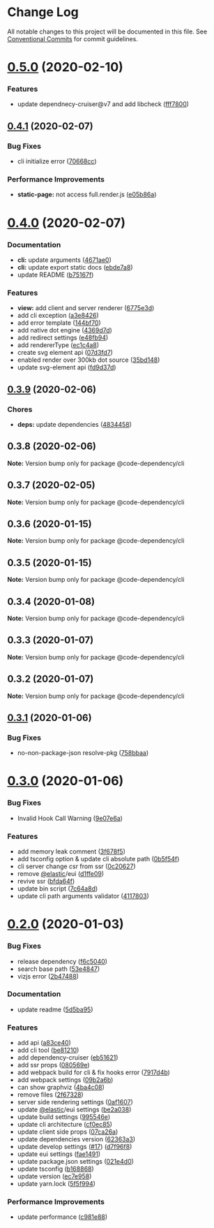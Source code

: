 # Change Log

All notable changes to this project will be documented in this file.
See [Conventional Commits](https://conventionalcommits.org) for commit guidelines.

<a name="0.5.0"></a>

# [0.5.0](https://github.com/Himenon/code-dependency/packages/cli/compare/v0.4.1...v0.5.0) (2020-02-10)

### Features

- update dependnecy-cruiser@v7 and add libcheck ([fff7800](https://github.com/Himenon/code-dependency/packages/cli/commit/fff7800))

<a name="0.4.1"></a>

## [0.4.1](https://github.com/Himenon/code-dependency/packages/cli/compare/v0.4.0...v0.4.1) (2020-02-07)

### Bug Fixes

- cli initialize error ([70668cc](https://github.com/Himenon/code-dependency/packages/cli/commit/70668cc))

### Performance Improvements

- **static-page:** not access full.render.js ([e05b86a](https://github.com/Himenon/code-dependency/packages/cli/commit/e05b86a))

<a name="0.4.0"></a>

# [0.4.0](https://github.com/Himenon/code-dependency/packages/cli/compare/v0.3.9...v0.4.0) (2020-02-07)

### Documentation

- **cli:** update arguments ([4671ae0](https://github.com/Himenon/code-dependency/packages/cli/commit/4671ae0))
- **cli:** update export static docs ([ebde7a8](https://github.com/Himenon/code-dependency/packages/cli/commit/ebde7a8))
- update README ([b75167f](https://github.com/Himenon/code-dependency/packages/cli/commit/b75167f))

### Features

- **view:** add client and server renderer ([6775e3d](https://github.com/Himenon/code-dependency/packages/cli/commit/6775e3d))
- add cli exception ([a3e8426](https://github.com/Himenon/code-dependency/packages/cli/commit/a3e8426))
- add error template ([144bf70](https://github.com/Himenon/code-dependency/packages/cli/commit/144bf70))
- add native dot engine ([4369d7d](https://github.com/Himenon/code-dependency/packages/cli/commit/4369d7d))
- add redirect settings ([e48fb94](https://github.com/Himenon/code-dependency/packages/cli/commit/e48fb94))
- add rendererType ([ec1c4a8](https://github.com/Himenon/code-dependency/packages/cli/commit/ec1c4a8))
- create svg element api ([07d3fd7](https://github.com/Himenon/code-dependency/packages/cli/commit/07d3fd7))
- enabled render over 300kb dot source ([35bd148](https://github.com/Himenon/code-dependency/packages/cli/commit/35bd148))
- update svg-element api ([fd9d37d](https://github.com/Himenon/code-dependency/packages/cli/commit/fd9d37d))

<a name="0.3.9"></a>

## [0.3.9](https://github.com/Himenon/code-dependency/packages/cli/compare/v0.3.8...v0.3.9) (2020-02-06)

### Chores

- **deps:** update dependencies ([4834458](https://github.com/Himenon/code-dependency/packages/cli/commit/4834458))

<a name="0.3.8"></a>

## 0.3.8 (2020-02-06)

**Note:** Version bump only for package @code-dependency/cli

<a name="0.3.7"></a>

## 0.3.7 (2020-02-05)

**Note:** Version bump only for package @code-dependency/cli

<a name="0.3.6"></a>

## 0.3.6 (2020-01-15)

**Note:** Version bump only for package @code-dependency/cli

<a name="0.3.5"></a>

## 0.3.5 (2020-01-15)

**Note:** Version bump only for package @code-dependency/cli

<a name="0.3.4"></a>

## 0.3.4 (2020-01-08)

**Note:** Version bump only for package @code-dependency/cli

<a name="0.3.3"></a>

## 0.3.3 (2020-01-07)

**Note:** Version bump only for package @code-dependency/cli

<a name="0.3.2"></a>

## 0.3.2 (2020-01-07)

**Note:** Version bump only for package @code-dependency/cli

<a name="0.3.1"></a>

## [0.3.1](https://github.com/Himenon/code-dependency/packages/cli/compare/v0.3.0...v0.3.1) (2020-01-06)

### Bug Fixes

- no-non-package-json resolve-pkg ([758bbaa](https://github.com/Himenon/code-dependency/packages/cli/commit/758bbaa))

<a name="0.3.0"></a>

# [0.3.0](https://github.com/Himenon/code-dependency/packages/cli/compare/v0.2.0...v0.3.0) (2020-01-06)

### Bug Fixes

- Invalid Hook Call Warning ([9e07e6a](https://github.com/Himenon/code-dependency/packages/cli/commit/9e07e6a))

### Features

- add memory leak comment ([3f678f5](https://github.com/Himenon/code-dependency/packages/cli/commit/3f678f5))
- add tsconfig option & update cli absolute path ([0b5f54f](https://github.com/Himenon/code-dependency/packages/cli/commit/0b5f54f))
- cli server change csr from ssr ([0c20627](https://github.com/Himenon/code-dependency/packages/cli/commit/0c20627))
- remove [@elastic](https://github.com/elastic)/eui ([d1ffe09](https://github.com/Himenon/code-dependency/packages/cli/commit/d1ffe09))
- revive ssr ([bfda64f](https://github.com/Himenon/code-dependency/packages/cli/commit/bfda64f))
- update bin script ([7c64a8d](https://github.com/Himenon/code-dependency/packages/cli/commit/7c64a8d))
- update cli path arguments validator ([4117803](https://github.com/Himenon/code-dependency/packages/cli/commit/4117803))

<a name="0.2.0"></a>

# [0.2.0](https://github.com/Himenon/code-dependency/packages/cli/compare/v0.0.1-alpha.7...v0.2.0) (2020-01-03)

### Bug Fixes

- release dependency ([f6c5040](https://github.com/Himenon/code-dependency/packages/cli/commit/f6c5040))
- search base path ([53e4847](https://github.com/Himenon/code-dependency/packages/cli/commit/53e4847))
- vizjs error ([2b47488](https://github.com/Himenon/code-dependency/packages/cli/commit/2b47488))

### Documentation

- update readme ([5d5ba95](https://github.com/Himenon/code-dependency/packages/cli/commit/5d5ba95))

### Features

- add api ([a83ce40](https://github.com/Himenon/code-dependency/packages/cli/commit/a83ce40))
- add cli tool ([be81210](https://github.com/Himenon/code-dependency/packages/cli/commit/be81210))
- add dependency-cruiser ([eb51621](https://github.com/Himenon/code-dependency/packages/cli/commit/eb51621))
- add ssr props ([080569e](https://github.com/Himenon/code-dependency/packages/cli/commit/080569e))
- add webpack build for cli & fix hooks error ([7917d4b](https://github.com/Himenon/code-dependency/packages/cli/commit/7917d4b))
- add webpack settings ([09b2a6b](https://github.com/Himenon/code-dependency/packages/cli/commit/09b2a6b))
- can show graphviz ([4ba4c08](https://github.com/Himenon/code-dependency/packages/cli/commit/4ba4c08))
- remove files ([2f67328](https://github.com/Himenon/code-dependency/packages/cli/commit/2f67328))
- server side rendering settings ([0af1607](https://github.com/Himenon/code-dependency/packages/cli/commit/0af1607))
- update [@elastic](https://github.com/elastic)/eui settings ([be2a038](https://github.com/Himenon/code-dependency/packages/cli/commit/be2a038))
- update build settings ([995546e](https://github.com/Himenon/code-dependency/packages/cli/commit/995546e))
- update cli architecture ([cf0ec85](https://github.com/Himenon/code-dependency/packages/cli/commit/cf0ec85))
- update client side props ([07ca26a](https://github.com/Himenon/code-dependency/packages/cli/commit/07ca26a))
- update dependencies version ([62363a3](https://github.com/Himenon/code-dependency/packages/cli/commit/62363a3))
- update develop settings ([#17](https://github.com/Himenon/code-dependency/packages/cli/issues/17)) ([d7f96f8](https://github.com/Himenon/code-dependency/packages/cli/commit/d7f96f8))
- update eui settings ([fae1491](https://github.com/Himenon/code-dependency/packages/cli/commit/fae1491))
- update package.json settings ([021e4d0](https://github.com/Himenon/code-dependency/packages/cli/commit/021e4d0))
- update tsconfig ([b168868](https://github.com/Himenon/code-dependency/packages/cli/commit/b168868))
- update version ([ec7e958](https://github.com/Himenon/code-dependency/packages/cli/commit/ec7e958))
- update yarn.lock ([5f5f994](https://github.com/Himenon/code-dependency/packages/cli/commit/5f5f994))

### Performance Improvements

- update performance ([c981e88](https://github.com/Himenon/code-dependency/packages/cli/commit/c981e88))
